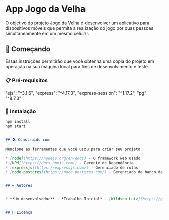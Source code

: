 # App Jogo da Velha

O objetivo do projeto Jogo da Velha é desenvolver um aplicativo para dispositivos móveis que permita a realização do jogo por duas pessoas simultaneamente em um mesmo celular.

## 🚀 Começando

Essas instruções permitirão que você obtenha uma cópia do projeto em operação na sua máquina local para fins de desenvolvimento e teste.

### 📋 Pré-requisitos

"ejs": "^3.1.6",
"express": "^4.17.3",
"express-session": "^1.17.2",
"pg": "^8.7.3"

### 🔧 Instalação

```md
npm install
npm start


## 🛠️ Construído com

Mencione as ferramentas que você usou para criar seu projeto

* [node](https://nodejs.org/en/docs) - O framework web usado
* [NPM](https://docs.npmjs.com/) - Gerente de Dependência
* [expressjs](https://expressjs.com/) - Gerenciado de rotas
* [node-postgres](https://node-postgres.com/) - Gerenciado de banco de dados postgres


## ✒️ Autores


* **Um desenvolvedor** - *Trabalho Inicial* - [Wildson Luiz](https://github.com/Bloark)


## 📄 Licença


```
